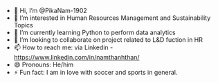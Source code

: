 - 👋 Hi, I’m @PikaNam-1902
- 👀 I’m interested in Human Resources Management and Sustainability Topics
- 🌱 I’m currently learning Python to perform data analytics
- 💞️ I’m looking to collaborate on project related to L&D fuction in HR
- 📫 How to reach me: via Linkedin - https://www.linkedin.com/in/namthanhthan/
- 😄 Pronouns: He/him
- ⚡ Fun fact: I am in love with soccer and sports in general.

<!---
PikaNam-1902/PikaNam-1902 is a ✨ special ✨ repository because its `README.md` (this file) appears on your GitHub profile.
You can click the Preview link to take a look at your changes.
--->
